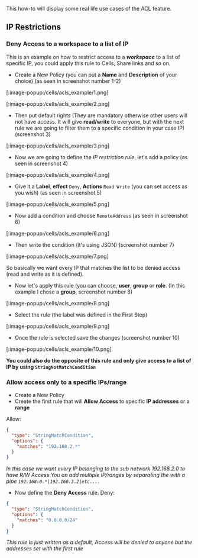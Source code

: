 This how-to will display some real life use cases of the ACL feature.

## IP Restrictions

### Deny Access to a workspace to a list of IP

This is an example on how to restrict access to a **_workspace_** to a list of specific IP,
you could apply this rule to Cells, Share links and so on.

- Create a New Policy (you can put a **Name** and **Description** of your choice) (as seen in screenshot number 1-2)

[:image-popup:/cells/acls_example/1.png]

[:image-popup:/cells/acls_example/2.png]

- Then put default rights (They are mandatory otherwise other users will not have access. It will give **read/write** to everyone, but with the next rule we are going to filter them to a specific condition in your case IP) (screenshot 3)

[:image-popup:/cells/acls_example/3.png]

- Now we are going to define the _IP restriction rule_, let's add a policy (as seen in screenshot 4)

[:image-popup:/cells/acls_example/4.png]

- Give it a **Label**, **effect** `Deny`, **Actions** `Read Write` (you can set access as you wish) (as seen in screenshot 5)

[:image-popup:/cells/acls_example/5.png]

- Now add a condition and choose `RemoteAddress` (as seen in screenshot 6)

[:image-popup:/cells/acls_example/6.png]

- Then write the condition (it's using JSON) (screenshot number 7)


[:image-popup:/cells/acls_example/7.png]

So basically we want every IP that matches the list to be denied access (read and write as it is defined).

- Now let's apply this rule (you can choose, **user**, **group** or **role**. (In this example I chose a **group**, screenshot number 8)

[:image-popup:/cells/acls_example/8.png]

- Select the rule (the label was defined in the First Step)

[:image-popup:/cells/acls_example/9.png]

- Once the rule is selected save the changes (screenshot number 10)

[:image-popup:/cells/acls_example/10.png]


**You could also do the opposite of this rule and only give access to a list of IP by using `StringNotMatchCondition`**



### Allow access only to a specific IPs/range

- Create a New Policy
- Create the first rule that will **Allow Access** to specific **IP addresses** or a **range**

Allow:

```json
{
  "type": "StringMatchCondition",
  "options": {
    "matches": "192.168.2.*"
  }
}
```

_In this case we want every IP belonging to the sub network 192.168.2.0 to have R/W Access_
_You an add multiple IP/ranges by separating the with a pipe `192.168.0.*|192.168.3.2|etc....`_

- Now define the **Deny Access** rule.
Deny:

```json
{
  "type": "StringMatchCondition",
  "options": {
    "matches": "0.0.0.0/24"
  }
}
```

_This rule is just written as a default, Access will be denied to anyone but the addresses set with the first rule_